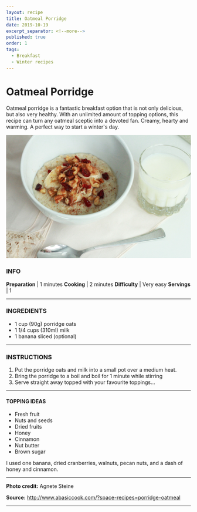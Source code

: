 ```yaml
---
layout: recipe
title: Oatmeal Porridge
date: 2019-10-19
excerpt_separator: <!--more-->
published: true
order: 1
tags:
  - Breakfast
  - Winter recipes
---
```


# Oatmeal Porridge

Oatmeal porridge is a fantastic breakfast option that is not only delicious, but also very healthy. With an unlimited amount of topping options, this recipe can turn any oatmeal sceptic into a devoted fan. Creamy, hearty and warming. A perfect way to start a winter's day.

<!--more-->

[![Porridge](/_uploads/IMG_0088copy2.jpg)](/_uploads/IMG_0088copy2.jpg)


### INFO

**Preparation** | 1 minutes
**Cooking**     | 2 minutes
**Difficulty**       | Very easy
**Servings**         | 1

<hr>

### INGREDIENTS

- 1 cup (90g) porridge oats
- 1 1/4 cups (310ml) milk
- 1 banana sliced (optional)

<hr>

### INSTRUCTIONS

1.	Put the porridge oats and milk into a small pot over a medium heat.
2.	Bring the porridge to a boil and boil for 1 minute while stirring
3.	Serve straight away topped with your favourite toppings…

<hr>

#### TOPPING IDEAS

- Fresh fruit
- Nuts and seeds
- Dried fruits
- Honey
- Cinnamon
- Nut butter
- Brown sugar


I used one banana, dried cranberries, walnuts, pecan nuts, and a dash of honey and cinnamon.

<hr>

**Photo credit:** Agnete Steine

**Source:** http://www.abasiccook.com/?space-recipes=porridge-oatmeal

<hr>
